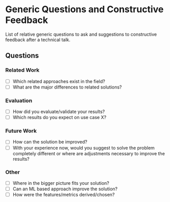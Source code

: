 # Generic Questions and Constructive Feedback
List of relative generic questions to ask and suggestions to constructive feedback after a technical talk.


## Questions

### Related Work
* [ ] Which related approaches exist in the field?
* [ ] What are the major differences to related solutions?

### Evaluation
* [ ] How did you evaluate/validate your results?
* [ ] Which results do you expect on use case X?

### Future Work
* [ ] How can the solution be improved?
* [ ] With your experience now, would you suggest to solve the problem completely different or where are adjustments necessary to improve the results?

### Other
* [ ] Where in the bigger picture fits your solution?
* [ ] Can an ML based approach improve the solution?
* [ ] How were the features/metrics derived/chosen?
